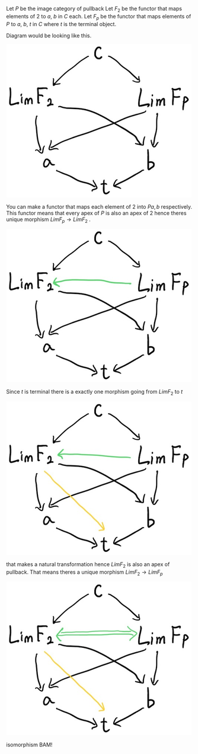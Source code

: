 Let $`P`$ be the image category of pullback
Let $`F_2`$ be the functor that maps elements of $`2`$ to $`a`$, $`b`$ in $`C`$ each.
Let $`F_p`$ be the functor that maps elements of $`P`$ to $`a`$, $`b`$, $`t`$ in $`C`$ where $`t`$ is the terminal object.

Diagram would be looking like this.

![](IMG_0288.jpg)

You can make a functor that maps each element of $`2`$ into $`P a, b`$ respectively. This functor means that every apex of $`P`$ is also an apex of $`2`$ hence theres unique morphism $`LimF_p \rightarrow LimF_2`$ .

![](IMG_0289.jpg)

Since $`t`$ is terminal there is a exactly one morphism going from $`LimF_2`$ to $`t`$

![](IMG_0290.jpg)

that makes a natural transformation hence $`LimF_2`$ is also an apex of pullback. That means theres a unique morphism $`LimF_2 \rightarrow LimF_p`$

![](IMG_0291.jpg)

isomorphism BAM!